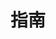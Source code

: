 <!--
 * @Author: qiye
 * @Date: 2021-10-19 19:27:59
 * @LastEditors: qiye
 * @LastEditTime: 2021-10-19 19:27:59
 * @Description: file content
-->
# 指南
